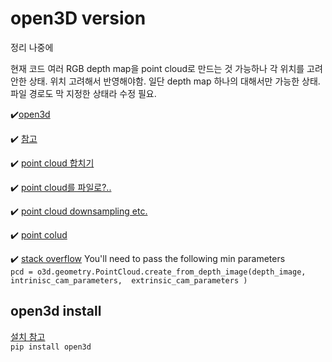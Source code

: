 # open3D version

정리 나중에

현재 코드 여러 RGB depth map을 point cloud로 만드는 것 가능하나 각 위치를 고려안한 상태. 
위치 고려해서 반영해야함.
일단 depth map 하나의 대해서만 가능한 상태.
파일 경로도 막 지정한 상태라 수정 필요.

:heavy_check_mark:[open3d](http://www.open3d.org/)

:heavy_check_mark: [참고](http://www.open3d.org/docs/latest/tutorial/Basic/rgbd_image.html)

:heavy_check_mark: [point cloud 합치기](http://www.open3d.org/docs/latest/tutorial/Advanced/multiway_registration.html)

:heavy_check_mark: [point cloud를 파일로?..](http://www.open3d.org/docs/release/python_api/open3d.io.write_point_cloud.html) 

:heavy_check_mark: [point cloud downsampling etc.](http://www.open3d.org/docs/release/tutorial/geometry/pointcloud.html)

:heavy_check_mark: [point colud](http://www.open3d.org/docs/0.7.0/python_api/open3d.geometry.create_point_cloud_from_depth_image.html)

:heavy_check_mark: [stack overflow](https://stackoverflow.com/questions/68331356/how-i-convert-depth-image-3d-using-open3d-lib-in-python)
You'll need to pass the following min parameters    
`pcd = o3d.geometry.PointCloud.create_from_depth_image(depth_image,                                                        
                                                      intrinisc_cam_parameters, 
                                                      extrinsic_cam_parameters
                                                     )`



## open3d install
[설치 참고](http://www.open3d.org/docs/release/getting_started.html)     
`pip install open3d`

